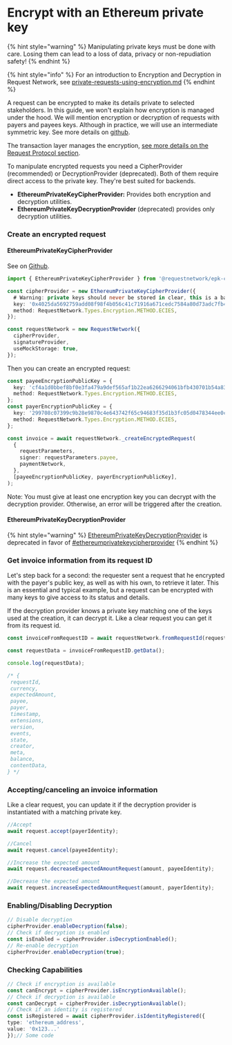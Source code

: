 # Encrypt with an Ethereum private key

{% hint style="warning" %}
Manipulating private keys must be done with care. Losing them can lead to a loss of data, privacy or non-repudiation safety!
{% endhint %}

{% hint style="info" %}
For an introduction to Encryption and Decryption in Request Network, see [private-requests-using-encryption.md](../../../protocol-overview/private-requests-using-encryption.md "mention")
{% endhint %}

A request can be encrypted to make its details private to selected stakeholders. In this guide, we won't explain how encryption is managed under the hood. We will mention encryption or decryption of requests with payers and payees keys. Although in practice, we will use an intermediate symmetric key. See more details on [github](https://github.com/RequestNetwork/requestNetwork/blob/master/packages/transaction-manager/specs/encryption.md).

The transaction layer manages the encryption, [see more details on the Request Protocol section](../../../introduction-to-the-request-protocol/transaction.md).

To manipulate encrypted requests you need a CipherProvider (recommended) or DecryptionProvider (deprecated). Both of them require direct access to the private key. They're best suited for backends.

* **EthereumPrivateKeyCipherProvider:** Provides both encryption and decryption utilities.
* **EthereumPrivateKeyDecryptionProvider** (deprecated) provides only decryption utilities.&#x20;

### Create an encrypted request

#### EthereumPrivateKeyCipherProvider&#x20;

See on [Github](https://github.com/RequestNetwork/requestNetwork/tree/master/packages/epk-cipher).

```typescript
import { EthereumPrivateKeyCipherProvider } from '@requestnetwork/epk-cipher';

const cipherProvider = new EthereumPrivateKeyCipherProvider({
  # Warning: private keys should never be stored in clear, this is a basic tutorial
  key: '0x4025da5692759add08f98f4b056c41c71916a671cedc7584a80d73adc7fb43c0',
  method: RequestNetwork.Types.Encryption.METHOD.ECIES,
});

const requestNetwork = new RequestNetwork({
  cipherProvider,
  signatureProvider,
  useMockStorage: true,
});
```

Then you can create an encrypted request:

```typescript
const payeeEncryptionPublicKey = {
  key: 'cf4a1d0bbef8bf0e3fa479a9def565af1b22ea6266294061bfb430701b54a83699e3d47bf52e9f0224dcc29a02721810f1f624f1f70ea3cc5f1fb752cfed379d',
  method: RequestNetwork.Types.Encryption.METHOD.ECIES,
};
const payerEncryptionPublicKey = {
  key: '299708c07399c9b28e9870c4e643742f65c94683f35d1b3fc05d0478344ee0cc5a6a5e23f78b5ff8c93a04254232b32350c8672d2873677060d5095184dad422',
  method: RequestNetwork.Types.Encryption.METHOD.ECIES,
};

const invoice = await requestNetwork._createEncryptedRequest(
  {
    requestParameters,
    signer: requestParameters.payee,
    paymentNetwork,
  },
  [payeeEncryptionPublicKey, payerEncryptionPublicKey],
);
```

Note: You must give at least one encryption key you can decrypt with the decryption provider. Otherwise, an error will be triggered after the creation.

#### EthereumPrivateKeyDecryptionProvider

{% hint style="warning" %}
[EthereumPrivateKeyDecryptionProvider](https://github.com/RequestNetwork/requestNetwork/tree/master/packages/epk-decryption) is deprecated in favor of [#ethereumprivatekeycipherprovider](handling-encryption-with-the-js-library.md#ethereumprivatekeycipherprovider "mention")
{% endhint %}

### Get invoice information from its request ID

Let's step back for a second: the requester sent a request that he encrypted with the payer's public key, as well as with his own, to retrieve it later. This is an essential and typical example, but a request can be encrypted with many keys to give access to its status and details.

If the decryption provider knows a private key matching one of the keys used at the creation, it can decrypt it. Like a clear request you can get it from its request id.

```typescript
const invoiceFromRequestID = await requestNetwork.fromRequestId(requestId);

const requestData = invoiceFromRequestID.getData();

console.log(requestData);

/* { 
 requestId,
 currency,
 expectedAmount,
 payee,
 payer,
 timestamp,
 extensions,
 version,
 events,
 state,
 creator,
 meta,
 balance,
 contentData,
} */
```

### Accepting/canceling an invoice information

Like a clear request, you can update it if the decryption provider is instantiated with a matching private key.

```typescript
//Accept
await request.accept(payerIdentity);

//Cancel
await request.cancel(payeeIdentity);

//Increase the expected amount
await request.decreaseExpectedAmountRequest(amount, payeeIdentity);

//Decrease the expected amount
await request.increaseExpectedAmountRequest(amount, payerIdentity);
```

### Enabling/Disabling Decryption

```typescript
// Disable decryption
cipherProvider.enableDecryption(false);
// Check if decryption is enabled
const isEnabled = cipherProvider.isDecryptionEnabled();
// Re-enable decryption
cipherProvider.enableDecryption(true);
```

### Checking Capabilities

```typescript
// Check if encryption is available
const canEncrypt = cipherProvider.isEncryptionAvailable();
// Check if decryption is available
const canDecrypt = cipherProvider.isDecryptionAvailable();
// Check if an identity is registered
const isRegistered = await cipherProvider.isIdentityRegistered({
type: 'ethereum_address',
value: '0x123...'
});// Some code
```

